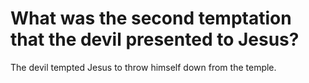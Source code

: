 # What was the second temptation that the devil presented to Jesus?

The devil tempted Jesus to throw himself down from the temple.
